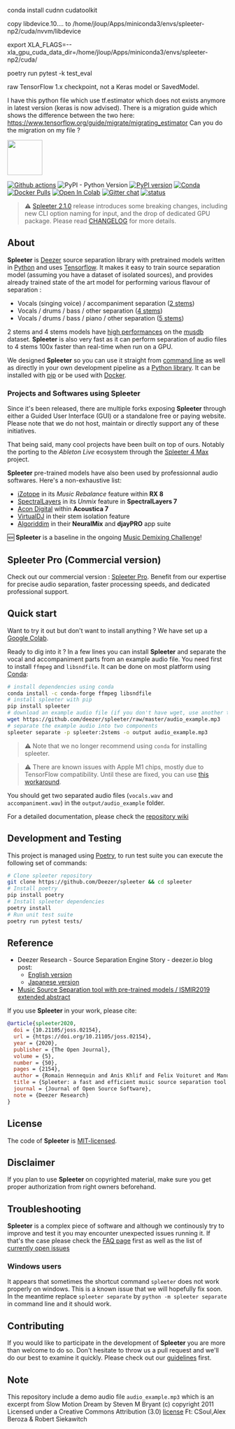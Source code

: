 conda install cudnn cudatoolkit

copy libdevice.10.... to /home/jloup/Apps/miniconda3/envs/spleeter-np2/cuda/nvvm/libdevice

export XLA_FLAGS=--xla_gpu_cuda_data_dir=/home/jloup/Apps/miniconda3/envs/spleeter-np2/cuda/


poetry run pytest -k test_eval



raw TensorFlow 1.x checkpoint, not a Keras model or SavedModel. 

I have this python file which use tf.estimator which does not exists anymore in latest version (keras is now advised). There is a migration guide which shows the difference between the two here: https://www.tensorflow.org/guide/migrate/migrating_estimator
Can you do the migration on my file ?



<img src="https://github.com/deezer/spleeter/raw/master/images/spleeter_logo.png" height="80" />

[![Github actions](https://github.com/deezer/spleeter/workflows/pytest/badge.svg)](https://github.com/deezer/spleeter/actions) ![PyPI - Python Version](https://img.shields.io/pypi/pyversions/spleeter) [![PyPI version](https://badge.fury.io/py/spleeter.svg)](https://badge.fury.io/py/spleeter) [![Conda](https://img.shields.io/conda/vn/deezer-research/spleeter)](https://anaconda.org/deezer-research/spleeter) [![Docker Pulls](https://img.shields.io/docker/pulls/deezer/spleeter)](https://hub.docker.com/r/deezer/spleeter) [![Open In Colab](https://colab.research.google.com/assets/colab-badge.svg)](https://colab.research.google.com/github/deezer/spleeter/blob/master/spleeter.ipynb) [![Gitter chat](https://badges.gitter.im/gitterHQ/gitter.png)](https://gitter.im/spleeter/community) [![status](https://joss.theoj.org/papers/259e5efe669945a343bad6eccb89018b/status.svg)](https://joss.theoj.org/papers/259e5efe669945a343bad6eccb89018b)

> :warning: [Spleeter 2.1.0](https://pypi.org/project/spleeter/) release introduces some breaking changes, including new CLI option naming for input, and the drop
> of dedicated GPU package. Please read [CHANGELOG](CHANGELOG.md) for more details.

## About

**Spleeter** is [Deezer](https://www.deezer.com/) source separation library with pretrained models
written in [Python](https://www.python.org/) and uses [Tensorflow](https://tensorflow.org/). It makes it easy
to train source separation model (assuming you have a dataset of isolated sources), and provides
already trained state of the art model for performing various flavour of separation :

* Vocals (singing voice) / accompaniment separation ([2 stems](https://github.com/deezer/spleeter/wiki/2.-Getting-started#using-2stems-model))
* Vocals / drums / bass / other separation ([4 stems](https://github.com/deezer/spleeter/wiki/2.-Getting-started#using-4stems-model))
* Vocals / drums / bass / piano / other separation ([5 stems](https://github.com/deezer/spleeter/wiki/2.-Getting-started#using-5stems-model))

2 stems and 4 stems models have [high performances](https://github.com/deezer/spleeter/wiki/Separation-Performances) on the [musdb](https://sigsep.github.io/datasets/musdb.html) dataset. **Spleeter** is also very fast as it can perform separation of audio files to 4 stems 100x faster than real-time when run on a GPU.

We designed **Spleeter** so you can use it straight from [command line](https://github.com/deezer/spleeter/wiki/2.-Getting-started#usage)
as well as directly in your own development pipeline as a [Python library](https://github.com/deezer/spleeter/wiki/4.-API-Reference#separator). It can be installed with [pip](https://github.com/deezer/spleeter/wiki/1.-Installation#using-pip) or be used with
[Docker](https://github.com/deezer/spleeter/wiki/2.-Getting-started#using-docker-image).

### Projects and Softwares using **Spleeter**

Since it's been released, there are multiple forks exposing **Spleeter** through either a Guided User Interface (GUI) or a standalone free or paying website. Please note that we do not host, maintain or directly support any of these initiatives.

That being said, many cool projects have been built on top of ours. Notably the porting to the *Ableton Live* ecosystem through the [Spleeter 4 Max](https://github.com/diracdeltas/spleeter4max#spleeter-for-max) project.

**Spleeter** pre-trained models have also been used by professionnal audio softwares. Here's a non-exhaustive list:

* [iZotope](https://www.izotope.com/en/shop/rx-8-standard.html) in its *Music Rebalance* feature within **RX 8**
* [SpectralLayers](https://new.steinberg.net/spectralayers/) in its *Unmix* feature in **SpectralLayers 7**
* [Acon Digital](https://acondigital.com/products/acoustica-audio-editor/) within **Acoustica 7**
* [VirtualDJ](https://www.virtualdj.com/stems/) in their stem isolation feature
* [Algoriddim](https://www.algoriddim.com/apps) in their **NeuralMix** and **djayPRO** app suite

🆕 **Spleeter** is a baseline in the ongoing [Music Demixing Challenge](https://www.aicrowd.com/challenges/music-demixing-challenge-ismir-2021)!

## Spleeter Pro (Commercial version)

Check out our commercial version : [Spleeter Pro](https://www.deezer-techservices.com/solutions/spleeter/). Benefit from our expertise for precise audio separation, faster processing speeds, and dedicated professional support. 

## Quick start

Want to try it out but don't want to install anything ? We have set up a [Google Colab](https://colab.research.google.com/github/deezer/spleeter/blob/master/spleeter.ipynb).

Ready to dig into it ? In a few lines you can install **Spleeter**  and separate the vocal and accompaniment parts from an example audio file.
You need first to install `ffmpeg` and `libsndfile`. It can be done on most platform using [Conda](https://github.com/deezer/spleeter/wiki/1.-Installation#using-conda):

```bash
# install dependencies using conda
conda install -c conda-forge ffmpeg libsndfile
# install spleeter with pip
pip install spleeter
# download an example audio file (if you don't have wget, use another tool for downloading)
wget https://github.com/deezer/spleeter/raw/master/audio_example.mp3
# separate the example audio into two components
spleeter separate -p spleeter:2stems -o output audio_example.mp3
```

> :warning: Note that we no longer recommend using `conda` for installing spleeter.

> ⚠️ There are known issues with Apple M1 chips, mostly due to TensorFlow compatibility. Until these are fixed, you can use [this workaround](https://github.com/deezer/spleeter/issues/607#issuecomment-1021669444).

You should get two separated audio files (`vocals.wav` and `accompaniment.wav`) in the `output/audio_example` folder.

For a detailed documentation, please check the [repository wiki](https://github.com/deezer/spleeter/wiki/1.-Installation)

## Development and Testing

This project is managed using [Poetry](https://python-poetry.org/docs/basic-usage/), to run test suite you
can execute the following set of commands:

```bash
# Clone spleeter repository
git clone https://github.com/Deezer/spleeter && cd spleeter
# Install poetry
pip install poetry
# Install spleeter dependencies
poetry install
# Run unit test suite
poetry run pytest tests/
```

## Reference

* Deezer Research - Source Separation Engine Story - deezer.io blog post:
  * [English version](https://deezer.io/releasing-spleeter-deezer-r-d-source-separation-engine-2b88985e797e)
  * [Japanese version](http://dzr.fm/splitterjp)
* [Music Source Separation tool with pre-trained models / ISMIR2019 extended abstract](http://archives.ismir.net/ismir2019/latebreaking/000036.pdf)

If you use **Spleeter** in your work, please cite:

```BibTeX
@article{spleeter2020,
  doi = {10.21105/joss.02154},
  url = {https://doi.org/10.21105/joss.02154},
  year = {2020},
  publisher = {The Open Journal},
  volume = {5},
  number = {50},
  pages = {2154},
  author = {Romain Hennequin and Anis Khlif and Felix Voituret and Manuel Moussallam},
  title = {Spleeter: a fast and efficient music source separation tool with pre-trained models},
  journal = {Journal of Open Source Software},
  note = {Deezer Research}
}
```

## License

The code of **Spleeter** is [MIT-licensed](LICENSE).

## Disclaimer

If you plan to use **Spleeter** on copyrighted material, make sure you get proper authorization from right owners beforehand.

## Troubleshooting

**Spleeter** is a complex piece of software and although we continously try to improve and test it you may encounter unexpected issues running it. If that's the case please check the [FAQ page](https://github.com/deezer/spleeter/wiki/5.-FAQ) first as well as the list of [currently open issues](https://github.com/deezer/spleeter/issues)

### Windows users

   It appears that sometimes the shortcut command `spleeter` does not work properly on windows. This is a known issue that we will hopefully fix soon. In the meantime replace `spleeter separate` by `python -m spleeter separate` in command line and it should work.

## Contributing

If you would like to participate in the development of **Spleeter** you are more than welcome to do so. Don't hesitate to throw us a pull request and we'll do our best to examine it quickly. Please check out our [guidelines](.github/CONTRIBUTING.md) first.

## Note

This repository include a demo audio file `audio_example.mp3` which is an excerpt
from Slow Motion Dream by Steven M Bryant (c) copyright 2011 Licensed under a Creative
Commons Attribution (3.0) [license](http://dig.ccmixter.org/files/stevieb357/34740)
Ft: CSoul,Alex Beroza & Robert Siekawitch
